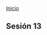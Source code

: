 <!-- No borrar o modificar -->
[Inicio](./index.md)

## Sesión 13 


<!-- Su documentación aquí -->






